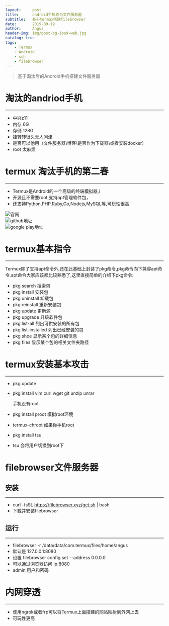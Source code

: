 ```yaml
---
layout:     post
title:      android手机作为文件服务器 
subtitle:   基于termux搭建filebrowser 
date:       2019-09-19
author:     Angus 
header-img: img/post-bg-ios9-web.jpg
catalog: true
tags:
    - Termux 
    - Android 
    - ssh 
    - filebrowser 
---
```


> 基于淘汰后的Android手机搭建文件服务器


# 淘汰的andriod手机 
***
  * 中兴z11
  * 内存 6G
  * 存储 128G
  * 挂转转很久无人问津
  * 是否可以他用（文件服务器\博客\是否作为下载器\或者安装docker）
  * root 太麻烦 
# termux 淘汰手机的第二春
***
  * Termux是Android的一个高级的终端模拟器,i
  * 开源且不需要root,支持apt管理软件包，
  * 还支持Python,PHP,Ruby,Go,Nodejs,MySQL等,可玩性很高

  ![官网](https://termux.com/)        
  ![github地址](https://github.com/termux/termux-app)        
  ![google play地址](https://play.google.com/store/apps/details?id=com.termux)        

# termux基本指令
***
Termux除了支持apt命令外,还在此基础上封装了pkg命令,pkg命令向下兼容apt命令.apt命令大家应该都比较熟悉了,这里直接简单的介绍下pkg命令:

* pkg search <query>              搜索包
* pkg install <package>           安装包
* pkg uninstall <package>         卸载包
* pkg reinstall <package>         重新安装包
* pkg update                      更新源
* pkg upgrade                     升级软件包
* pkg list-all                    列出可供安装的所有包
* pkg list-installed              列出已经安装的包
* pkg shoe <package>              显示某个包的详细信息
* pkg files <package>             显示某个包的相关文件夹路径

# termux安装基本攻击
***
* pkg update
* pkg install vim curl wget git unzip unrar
  
  手机没有root
* pkg install proot
  模拟root环境
* termux-chroot 
  如果你手机root
*  pkg install tsu
* tsu 会将用户切换到root下

# filebrowser文件服务器
## 安装
***
   * curl -fsSL https://filebrowser.xyz/get.sh | bash
   * 下载并安装filebrowser
   
## 运行
***
   *  filebrowser -r /data/data/com.termux/files/home/angus
   * 默认是 127.0.0.1:8080
   * 设置 filebrowser config set --address 0.0.0.0
   * 可以通过浏览器访问  ip:8080
   * admin  用户和密码

# 内网穿透
***
  * 使用ngrok或者frp可以将Termux上面搭建的网站映射到外网上去
  * 可玩性更高

